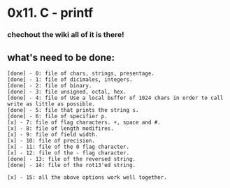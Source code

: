 # 0x11. C - printf

### chechout the wiki all of it is there!

## what's need to be done:
	[done] - 0: file of chars, strings, presentage.
	[done] - 1: file of dicimales, integers. 
	[done] - 2: file of binary.
	[done] - 3: file unsigned, octal, hex.
	[done] - 4: file of Use a local buffer of 1024 chars in order to call write as little as possible.
	[done] - 5: file that prints the string s.
	[done] - 6: file of specifier p.
	[x] - 7: file of flag characters. +, space and #.
	[x] - 8: file of length modifires.
	[x] - 9: file of field width.
	[x] - 10: file of precision.
	[x] - 11: file of the 0 flag character.
	[x] - 12: file of the - flag character.
	[done] - 13: file of the reversed string.
	[done] - 14: file of the rot13'ed string.
	
	[x] - 15: all the above options work well together.

